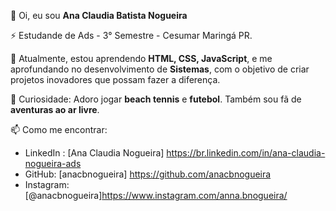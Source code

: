👋 Oi, eu sou **Ana Claudia Batista Nogueira**

⚡  Estudande de Ads - 3° Semestre - Cesumar Maringá PR.

🌱 Atualmente, estou aprendendo **HTML, CSS, JavaScript**, e me aprofundando no desenvolvimento de **Sistemas**, com o objetivo de criar projetos inovadores que possam fazer a diferença.

👀 Curiosidade: Adoro jogar **beach tennis** e **futebol**. Também sou fã de **aventuras ao ar livre**.
 

📫 Como me encontrar:
- LinkedIn : [Ana Claudia Nogueira]  https://br.linkedin.com/in/ana-claudia-nogueira-ads
- GitHub: [anacbnogueira] https://github.com/anacbnogueira
- Instagram: [@anacbnogueira]https://www.instagram.com/anna.bnogueira/


